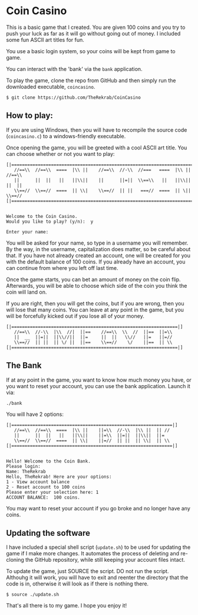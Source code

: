 # Coin Casino
This is a basic game that I created. You are given 100 coins and you try to push your luck as far as it will go without going out of money. I included some fun ASCII art titles for fun.

You use a basic login system, so your coins will be kept from game to game.

You can interact with the 'bank' via the `bank` application.

To play the game, clone the repo from GitHub and then simply run the downloaded executable, `coincasino`.
```
$ git clone https://github.com/TheRekrab/CoinCasino
```

## How to play:
If you are using Windows, then you will have to recompile the source code (`coincasino.c`) to a windows-friendly executable.

Once opening the game, you will be greeted with a cool ASCII art title.
You can choose whether or not you want to play:

```
[|=================================================================================|]
   //==\\  //==\\  ====  |\\ ||    //==\\  //-\\  //===   ====  |\\ ||  //==\\
   ||      ||  ||   ||   ||\\||    ||      ||=||  \\==\\   ||   ||\\||  ||  ||
   \\==//  \\==//  ====  || \\|    \\==//  || ||   ===//  ====  || \||  \\==//
[|=================================================================================|]


Welcome to the Coin Casino.
Would you like to play? (y/n):  y

Enter your name:
```
You will be asked for your name, so type in a username you will remember. By the way, in the username, capitalization does matter, so be careful about that. If you have not already created an account, one will be created for you with the default balance of 100 coins. If you already have an account, you can continue from where you left off last time.

Once the game starts, you can bet an amount of money on the coin flip.
Afterwards, you will be able to choose which side of the coin you think the coin will land on.

If you are right, then you will get the coins, but if you are wrong, then you will lose that many coins.
You can leave at any point in the game, but you will be forcefully kicked out if you lose all of your money.

```
[|===============================================================|]
   //==\\  //-\\  |\\  //|  ||==    //==\\  \\  //  ||==  ||=\\
   ||  __  ||=||  ||\\//||  ||=     ||  ||   \\//   ||=   ||=//
   \\==//  || ||  || \/ ||  ||==    \\==//    \/    ||==  || \\
[|===============================================================|]
```
## The Bank

If at any point in the game, you want to know how much money you have, or you want to reset your account, you can use the bank application. Launch it via:
```
./bank
```
You will have 2 options:

```
[|=============================================================|]
   //==\\  //==\\  ====  |\\ ||    ||=\\  //-\\  |\\ ||  || //
   ||      ||  ||   ||   ||\\||    ||=\\  ||=||  ||\\||  ||=  
   \\==//  \\==//  ====  || \\|    ||=//  || ||  || \\|  || \\
[|=============================================================|]


Hello! Welcome to the Coin Bank.
Please login:
Name: TheRekrab
Hello, TheRekrab! Here are your options:
1 - View account balance
2 - Reset account to 100 coins
Please enter your selection here: 1
ACCOUNT BALANCE:  100 coins.
```

You may want to reset your account if you go broke and no longer have any coins.

## Updating the software
I have included a special shell script (`update.sh`) to be used for updating the game if I make more changes. It automates the process of deleting and re-cloning the GitHub repository, while still keeping your account files intact.

To update the game, just SOURCE the script. DO not run the script. Althouhg it will work, you will have to exit and reenter the directory that the code is in, otherwise it will look as if there is nothing there.

```
$ source ./update.sh
```

That's all there is to my game. I hope you enjoy it!
